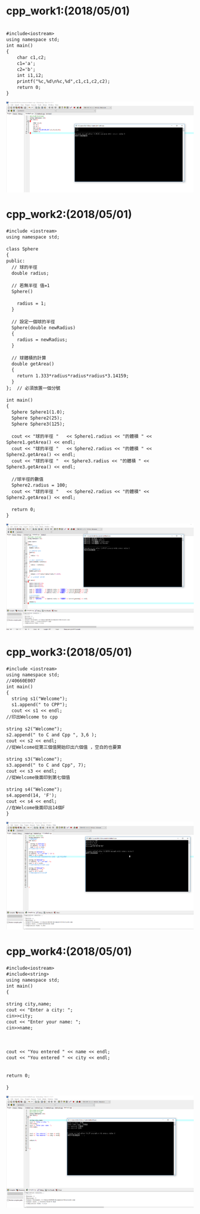 # cpp_work1:(2018/05/01)
```

#include<iostream>
using namespace std;
int main()
{
	char c1,c2;
	c1='a';
	c2='b'; 
	int i1,i2;
	printf("%c,%d\n%c,%d",c1,c1,c2,c2);
	return 0;
}

```

![image](https://github.com/s3423a335/cpp/blob/master/00001.PNG)

# cpp_work2:(2018/05/01)
```
#include <iostream>
using namespace std;

class Sphere
{
public:
  // 球的半徑
  double radius;

  // 若無半徑 值=1
  Sphere()
  
    radius = 1;
  }

  // 設定一個球的半徑 
  Sphere(double newRadius)
  {
    radius = newRadius;
  }

  // 球體積的計算 
  double getArea()
  {
    return 1.333*radius*radius*radius*3.14159;
  }
};  // 必須放置一個分號 

int main()
{
  Sphere Sphere1(1.0);
  Sphere Sphere2(25);
  Sphere Sphere3(125);

  cout << "球的半徑 "   << Sphere1.radius << "的體積 " << Sphere1.getArea() << endl;
  cout << "球的半徑 "   << Sphere2.radius << "的體積 " << Sphere2.getArea() << endl;
  cout << "球的半徑 "  << Sphere3.radius << "的體積 " << Sphere3.getArea() << endl;

  //球半徑的數值
  Sphere2.radius = 100;
  cout << "球的半徑 "   << Sphere2.radius << "的體積" << Sphere2.getArea() << endl;

  return 0;
}
```
![image](https://github.com/s3423a335/cpp/blob/master/picture/1.PNG)

# cpp_work3:(2018/05/01)
```
#include <iostream>
using namespace std;
//40660E007 
int main()
{
  string s1("Welcome");
  s1.append(" to CPP"); 
  cout << s1 << endl; 
//印出Welcome to cpp 

string s2("Welcome");
s2.append(" to C and Cpp ", 3,6 ); 
cout << s2 << endl;
//從Welcome從第三個值開始印出六個值 ，空白的也要算 

string s3("Welcome");
s3.append(" to C and Cpp", 7); 
cout << s3 << endl;
//從Welcome後面印到第七個值 

string s4("Welcome"); 
s4.append(14, 'F'); 
cout << s4 << endl; 
//在Welcome後面印出14個F 
} 

```
![image](https://github.com/s3423a335/cpp/blob/master/picture/2.PNG)

# cpp_work4:(2018/05/01)

```
#include<iostream>
#include<string>
using namespace std;
int main()
{

string city,name;
cout << "Enter a city: ";
cin>>city;
cout << "Enter your name: ";
cin>>name;



cout << "You entered " << name << endl;
cout << "You entered " << city << endl;


return 0;

}

```
![image](https://github.com/s3423a335/cpp/blob/master/picture/3.PNG)


